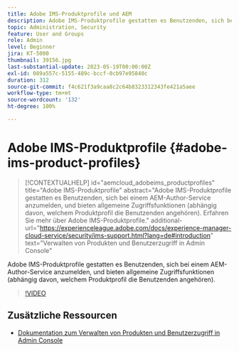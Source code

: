 ```yaml
---
title: Adobe IMS-Produktprofile und AEM
description: Adobe IMS-Produktprofile gestatten es Benutzenden, sich bei einem AEM-Author-Service anzumelden, und bieten allgemeine Zugriffsfunktionen (abhängig davon, welchem Produktprofil die Benutzenden angehören).
topic: Administration, Security
feature: User and Groups
role: Admin
level: Beginner
jira: KT-5000
thumbnail: 39156.jpg
last-substantial-update: 2023-05-19T00:00:00Z
exl-id: 089a557c-5155-489c-bccf-0cb97e95840c
duration: 312
source-git-commit: f4c621f3a9caa8c2c64b8323312343fe421a5aee
workflow-type: tm+mt
source-wordcount: '132'
ht-degree: 100%

---
```


# Adobe IMS-Produktprofile {#adobe-ims-product-profiles}

>[!CONTEXTUALHELP]
>id="aemcloud_adobeims_productprofiles"
>title="Adobe IMS-Produktprofile"
>abstract="Adobe IMS-Produktprofile gestatten es Benutzenden, sich bei einem AEM-Author-Service anzumelden, und bieten allgemeine Zugriffsfunktionen (abhängig davon, welchem Produktprofil die Benutzenden angehören). Erfahren Sie mehr über Adobe IMS-Produktprofile."
>additional-url="https://experienceleague.adobe.com/docs/experience-manager-cloud-service/security/ims-support.html?lang=de#introduction" text="Verwalten von Produkten und Benutzerzugriff in Admin Console"

Adobe IMS-Produktprofile gestatten es Benutzenden, sich bei einem AEM-Author-Service anzumelden, und bieten allgemeine Zugriffsfunktionen (abhängig davon, welchem Produktprofil die Benutzenden angehören).

>[!VIDEO](https://video.tv.adobe.com/v/327576?quality=12&learn=on&captions=ger)

## Zusätzliche Ressourcen

+ [Dokumentation zum Verwalten von Produkten und Benutzerzugriff in Admin Console](https://experienceleague.adobe.com/docs/experience-manager-cloud-service/security/ims-support.html?lang=de#managing-products-and-user-access-in-admin-console)
